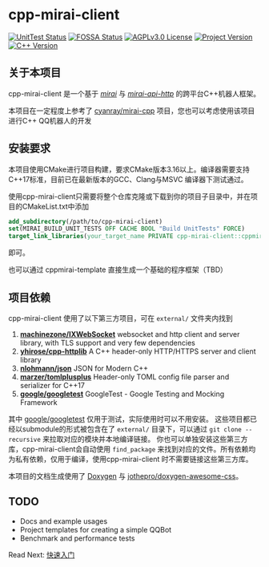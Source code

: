 # cpp-mirai-client
<!-- PROJECT SHIELDS -->
<!--
*** I'm using markdown "reference style" links for readability.
*** Reference links are enclosed in brackets [ ] instead of parentheses ( ).
*** See the bottom of this document for the declaration of the reference variables
*** for contributors-url, forks-url, etc. This is an optional, concise syntax you may use.
*** https://www.markdownguide.org/basic-syntax/#reference-style-links
-->
[![UnitTest Status][unittest-shield]][unittest-url]
[![FOSSA Status][fossa-shield]][fossa-url]
[![AGPLv3.0 License][license-shield]][license-url]
[![Project Version][projversion-shield]][projversion-url]
[![C++ Version][cppversion-shield]][cppversion-url]

## 关于本项目

cpp-mirai-client 是一个基于 [*mirai*](https://github.com/mamoe/mirai) 与
 [*mirai-api-http*](https://github.com/project-mirai/mirai-api-http) 的跨平台C++机器人框架。

本项目在一定程度上参考了 [cyanray/mirai-cpp](https://github.com/cyanray/mirai-cpp) 项目，您也可以考虑使用该项目进行C++
QQ机器人的开发

## 安装要求
本项目使用CMake进行项目构建，要求CMake版本3.16以上。编译器需要支持C++17标准，目前已在最新版本的GCC、Clang与MSVC
编译器下测试通过。

使用cpp-mirai-client只需要将整个仓库克隆或下载到你的项目子目录中，并在项目的CMakeList.txt中添加
```CMake
add_subdirectory(/path/to/cpp-mirai-client)
set(MIRAI_BUILD_UNIT_TESTS OFF CACHE BOOL "Build UnitTests" FORCE)
target_link_libraries(your_target_name PRIVATE cpp-mirai-client::cppmirai)
```
即可。

也可以通过 cppmirai-template 直接生成一个基础的程序框架（TBD）

## 项目依赖

cpp-mirai-client 使用了以下第三方项目，可在 `external/` 文件夹内找到

1. [**machinezone/IXWebSocket**](https://github.com/machinezone/IXWebSocket) websocket and http client and server library, with TLS support and very few dependencies 
2. [**yhirose/cpp-httplib**](https://github.com/yhirose/cpp-httplib) A C++ header-only HTTP/HTTPS server and client library
3. [**nlohmann/json**](https://github.com/nlohmann/json) JSON for Modern C++ 
4. [**marzer/tomlplusplus**](https://github.com/marzer/tomlplusplus) Header-only TOML config file parser and serializer for C++17
5. [**google/googletest**](https://github.com/google/googletest) GoogleTest - Google Testing and Mocking Framework

其中 [google/googletest](https://github.com/google/googletest) 仅用于测试，实际使用时可以不用安装。
这些项目都已经以submodule的形式被包含在了 `external/` 目录下，可以通过 `git clone --recursive` 来拉取对应的模块并本地编译链接。
你也可以单独安装这些第三方库，cpp-mirai-client会自动使用 `find_package` 来找到对应的文件。所有依赖均为私有依赖，仅用于编译，使用cpp-mirai-client
时不需要链接这些第三方库。

本项目的文档生成使用了 [Doxygen](https://doxygen.org/index.html) 与 [jothepro/doxygen-awesome-css](https://github.com/jothepro/doxygen-awesome-css)。

## TODO

- Docs and example usages
- Project templates for creating a simple QQBot
- Benchmark and performance tests

<span class="next_section_button">

Read Next: [快速入门](docs/usage/_0_quickstart.md)
</span>

<!-- MARKDOWN LINKS & IMAGES -->
<!-- https://www.markdownguide.org/basic-syntax/#reference-style-links -->
[unittest-shield]: https://img.shields.io/github/actions/workflow/status/numendacil/cpp-mirai-client/UnitTest.yml?branch=master&style=flat&logo=github
[unittest-url]: https://github.com/numendacil/cpp-mirai-client
[license-shield]: https://img.shields.io/github/license/numendacil/cpp-mirai-client?style=flat
[license-url]: https://github.com/numendacil/cpp-mirai-client/blob/master/LICENSE
[projversion-shield]: https://img.shields.io/badge/version-1.0.0-blue.svg?style=flat
[projversion-url]: https://github.com/numendacil/cpp-mirai-client
[cppversion-shield]: https://img.shields.io/badge/c++-17-yellow.svg?style=flat
[cppversion-url]: https://github.com/numendacil/cpp-mirai-client
[fossa-shield]: https://app.fossa.com/api/projects/git%2Bgithub.com%2FNumendacil%2Fcpp-mirai-client.svg?type=shield
[fossa-url]: https://app.fossa.com/projects/git%2Bgithub.com%2FNumendacil%2Fcpp-mirai-client?ref=badge_shield